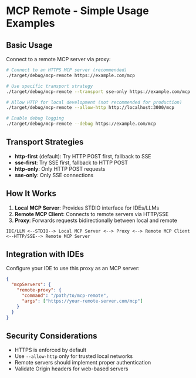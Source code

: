 # MCP Remote - Simple Usage Examples

## Basic Usage

Connect to a remote MCP server via proxy:

```bash
# Connect to an HTTPS MCP server (recommended)
./target/debug/mcp-remote https://example.com/mcp

# Use specific transport strategy
./target/debug/mcp-remote --transport sse-only https://example.com/mcp

# Allow HTTP for local development (not recommended for production)
./target/debug/mcp-remote --allow-http http://localhost:3000/mcp

# Enable debug logging
./target/debug/mcp-remote --debug https://example.com/mcp
```

## Transport Strategies

- **http-first** (default): Try HTTP POST first, fallback to SSE
- **sse-first**: Try SSE first, fallback to HTTP POST
- **http-only**: Only HTTP POST requests
- **sse-only**: Only SSE connections

## How It Works

1. **Local MCP Server**: Provides STDIO interface for IDEs/LLMs
2. **Remote MCP Client**: Connects to remote servers via HTTP/SSE
3. **Proxy**: Forwards requests bidirectionally between local and remote

```
IDE/LLM <--STDIO--> Local MCP Server <--> Proxy <--> Remote MCP Client <--HTTP/SSE--> Remote MCP Server
```

## Integration with IDEs

Configure your IDE to use this proxy as an MCP server:

```json
{
  "mcpServers": {
    "remote-proxy": {
      "command": "/path/to/mcp-remote",
      "args": ["https://your-remote-server.com/mcp"]
    }
  }
}
```

## Security Considerations

- HTTPS is enforced by default
- Use `--allow-http` only for trusted local networks
- Remote servers should implement proper authentication
- Validate Origin headers for web-based servers
